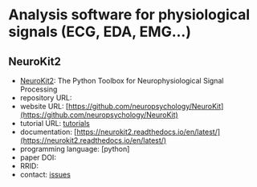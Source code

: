 # Analysis software for physiological signals (ECG, EDA, EMG...)

## NeuroKit2

- [NeuroKit2](https://github.com/neuropsychology/NeuroKit): The Python Toolbox for Neurophysiological Signal Processing
- repository URL:
- website URL: [https://github.com/neuropsychology/NeuroKit](https://github.com/neuropsychology/NeuroKit)
- tutorial URL: [tutorials](https://github.com/neuropsychology/NeuroKit#documentation)
- documentation: [https://neurokit2.readthedocs.io/en/latest/](https://neurokit2.readthedocs.io/en/latest/)
- programming language: [python]
- paper DOI:
- RRID:
- contact: [issues](https://github.com/neuropsychology/NeuroKit/issues)
